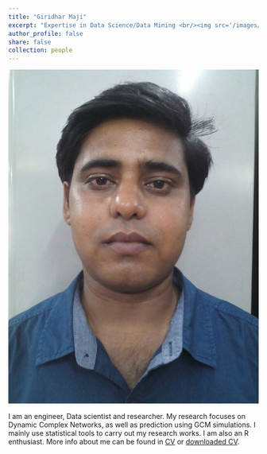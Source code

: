 ```yaml
---
title: "Giridhar Maji"
excerpt: "Expertise in Data Science/Data Mining <br/><img src='/images/profile.jpg' style='height: 10%; width: 10%; object-fit: contain' alt='Avatar' class='avatar'/>"
author_profile: false
share: false
collection: people
---
```


<img src="/images/profile.jpg" alt="Avatar" class="avatar"/>

I am an engineer, Data scientist and researcher. My research focuses on Dynamic Complex Networks, as well as prediction using GCM simulations. I mainly use statistical tools to carry out my research works. I am also an R enthusiast. 
More info about me can be found in [CV](https://gmaji.github.io/cv/) or [downloaded CV](http://gmaji.github.io/files/Giridhar_Resume_Nov2023.pdf).
